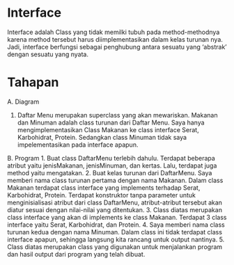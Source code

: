 # Interface
Interface adalah Class yang tidak memilki tubuh pada method-methodnya karena method tersebut harus diimplementasikan dalam kelas turunan nya. Jadi, interface berfungsi sebagai penghubung antara sesuatu yang ‘abstrak’ dengan sesuatu yang nyata.

# Tahapan
A. Diagram
   1. Daftar Menu merupakan superclass yang akan mewariskan. Makanan dan Minuman adalah class turunan dari Daftar Menu. Saya hanya mengimplementasikan Class Makanan ke class interface Serat, Karbohidrat, Protein. Sedangkan class Minuman tidak saya impelementasikan pada interface apapun.

B. Program
    1. Buat class DaftarMenu terlebih dahulu. Terdapat beberapa atribut yaitu jenisMakanan, jenisMinuman, dan kertas. Lalu, terdapat juga method yaitu mengatakan.
    2. Buat kelas turunan dari DaftarMenu. Saya memberi nama class turunan pertama dengan nama Makanan. Dalam class Makanan terdapat class interface yang implements terhadap Serat, Karbohidrat, Protein. Terdapat konstruktor tanpa parameter untuk menginisialisasi atribut dari class DaftarMenu, atribut-atribut tersebut akan diatur sesuai dengan nilai-nilai yang ditentukan.
    3. Class diatas merupakan class interface yang akan di implements ke class Makanan. Terdapat 3 class interface yaitu Serat, Karbohidrat, dan Protein.
    4. Saya memberi nama class turunan kedua dengan nama Minuman. Dalam class ini tidak terdapat class interface apapun, sehingga langsung kita rancang untuk output nantinya.
    5. Class diatas merupakan class yang digunakan untuk menjalankan program dan hasil output dari program yang telah dibuat.
